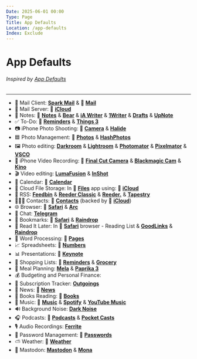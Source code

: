 ```yaml
---
Date: 2025-06-01 00:00
Type: Page
Title: App Defaults
Location: /app-defaults
Index: Exclude
---
```


# App Defaults

###### Inspired by [App Defaults](https://defaults.rknight.me)

---

- 📨 Mail Client: [**Spark Mail**](https://apps.apple.com/app/id997102246) &  [**Mail**](https://apps.apple.com/app/id1108187098)
- 📮 Mail Server:  [**iCloud**](https://www.icloud.com/)
- 📝 Notes:  [**Notes**](https://apps.apple.com/app/id1110145109) & [**Bear**](https://apps.apple.com/app/id1016366447) & [**iA Writer**](https://apps.apple.com/app/id775737172) & [**‎1Writer**](https://apps.apple.com/app/id680469088) & [**Drafts**](https://apps.apple.com/app/id1236254471) & [**UpNote**](https://apps.apple.com/app/id1389634515)
- ✅ To-Do:  [**Reminders**](https://apps.apple.com/app/id1108187841) & [**Things 3**](https://apps.apple.com/app/id904237743)
- 📷 iPhone Photo Shooting:  [**Camera**](https://apps.apple.com/app/id1584216193) & [**Halide**](https://apps.apple.com/app/id885697368)
- 🟦 Photo Management:  [**‎Photos**](https://apps.apple.com/app/id1584215428) & [**HashPhotos**](https://apps.apple.com/app/id685784609)
- 🖼️ Photo editing: [**Darkroom**](https://apps.apple.com/app/id953286746) & [**Lightroom**](https://apps.apple.com/app/id878783582) & [**Photomator**](https://apps.apple.com/app/id1444636541) & [**Pixelmator**](https://apps.apple.com/app/id924695435) & [**VSCO**](https://apps.apple.com/app/id588013838)
- 🎥 iPhone Video Recording:  [**Final Cut Camera**](https://apps.apple.com/app/id6469552837) & [**Blackmagic Cam**](https://apps.apple.com/app/id6449580241) & [**Kino**](https://apps.apple.com/app/id6472380172)
- 🎬 Video editing: [**LumaFusion**](https://apps.apple.com/app/id1062022008) & [**InShot**](https://apps.apple.com/app/id997362197)
- 📆 Calendar:  [**Calendar**](https://apps.apple.com/app/id1108185179)
- 📁 Cloud File Storage: In  [**Files**](https://apps.apple.com/app/id1232058109) app using:  [**iCloud**](https://www.icloud.com/)
- 📖 RSS: [**Feedbin**](https://apps.apple.com/app/id1444961766) & [**Reeder Classic**](https://apps.apple.com/app/id1529445840) & [**Reeder.**](https://apps.apple.com/app/id6475002485) & [**Tapestry**](https://apps.apple.com/app/id6448078074)
- 🙍🏻‍♂️ Contacts:  [**Contacts**](https://apps.apple.com/app/id1069512615) (backed by  [**iCloud**](https://www.icloud.com/))
- 🌐 Browser:  [**‎Safari**](https://apps.apple.com/app/id1146562112) & [**Arc**](https://apps.apple.com/app/id6472513080)
- 💬 Chat: [**Telegram**](https://apps.apple.com/app/id686449807)
- 🔖 Bookmarks:  [**‎Safari**](https://apps.apple.com/app/id1146562112) & [**‎Raindrop**](https://apps.apple.com/app/id1021913807)
- 📑 Read It Later: In  [**‎Safari**](https://apps.apple.com/app/id1146562112) browser - Reading List & [**GoodLinks**](https://apps.apple.com/app/id1474335294) & [**‎Raindrop**](https://apps.apple.com/app/id1021913807)
- 📜 Word Processing:  [**Pages**](https://apps.apple.com/app/id361309726)
- 📈 Spreadsheets:  [**Numbers**](https://apps.apple.com/app/id361304891)
- 📊 Presentations:  [**Keynote**](https://apps.apple.com/app/id361285480)
- 🛒 Shopping Lists:  [**Reminders**](https://apps.apple.com/app/id1108187841) & [**Grocery**](https://apps.apple.com/app/id1195676848)
- 🍴 Meal Planning: [**Mela**](https://apps.apple.com/app/id1548466041) & [**Paprika 3**](https://apps.apple.com/app/id1303222868)
- 💰 Budgeting and Personal Finance: 
- 💸 Subscription Tracker: [**Outgoings**](https://apps.apple.com/app/id1498070873)
- 📰 News:  [**News**](https://apps.apple.com/app/id1066498020)
- 📖 Books Reading:  [**Books**](https://apps.apple.com/app/id364709193)
- 🎵 Music:  [**Music**](https://www.apple.com/apple-music/) & [**Spotify**](https://apps.apple.com/app/id324684580) & [**YouTube Music**](https://apps.apple.com/app/id1017492454)
- 🔊 Background Noise: [**Dark Noise**](https://apps.apple.com/app/id1465439395)
- 🎧 Podcasts:  [**Podcasts**](https://apps.apple.com/app/id525463029) & [**Pocket Casts**](https://apps.apple.com/app/id414834813)
- 🎙️ Audio Recordings: [**Ferrite**](https://apps.apple.com/app/id1018780185)
- 🔐 Password Management:  [**Passwords**](https://apps.apple.com/app/id6473799789)
- ⛅️ Weather:  [**Weather**](https://apps.apple.com/app/id1069513131)
- 🦣 Mastodon: [**Mastodon**](https://apps.apple.com/app/id1571998974) & [**Mona**](https://apps.apple.com/app/id1659154653)

